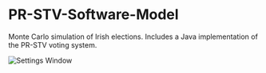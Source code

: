 # PR-STV-Software-Model

Monte Carlo simulation of Irish elections. Includes a Java implementation of the PR-STV voting system.

![Settings Window](https://raw.github.com/James-Fallon/PR-STV-Software-Model/master/assets/screenshots/ScreenshotForGithub.png)
